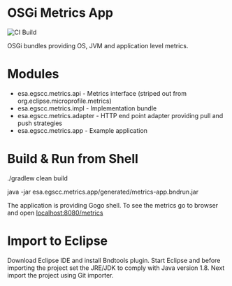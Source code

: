 # OSGi Metrics App

![CI Build](https://github.com/xelaTech/osgi-metrics/workflows/CI%20Build/badge.svg)

OSGi bundles providing OS, JVM and application level metrics.

# Modules

* esa.egscc.metrics.api - Metrics interface (striped out from org.eclipse.microprofile.metrics)
* esa.egscc.metrics.impl - Implementation bundle
* esa.egscc.metrics.adapter - HTTP end point adapter providing pull and push strategies
* esa.egscc.metrics.app - Example application

# Build & Run from Shell

./gradlew clean build

java -jar esa.egscc.metrics.app/generated/metrics-app.bndrun.jar

The application is providing Gogo shell. To see the metrics go to browser and open [localhost:8080/metrics](http://localhost:8080/metrics)

# Import to Eclipse

Download Eclipse IDE and install Bndtools plugin. Start Eclipse and before importing the project set the JRE/JDK to comply with Java version 1.8. Next import the project using Git importer.
